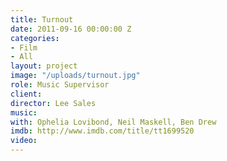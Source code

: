 ```yaml
---
title: Turnout
date: 2011-09-16 00:00:00 Z
categories:
- Film
- All
layout: project
image: "/uploads/turnout.jpg"
role: Music Supervisor
client: 
director: Lee Sales
music: 
with: Ophelia Lovibond, Neil Maskell, Ben Drew
imdb: http://www.imdb.com/title/tt1699520
video: 
---
```


